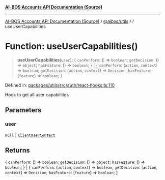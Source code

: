 [**AI-BOS Accounts API Documentation (Source)**](../../../README.md)

***

[AI-BOS Accounts API Documentation (Source)](../../../README.md) / [@aibos/utils](../README.md) / [](../README.md) / useUserCapabilities

# Function: useUserCapabilities()

> **useUserCapabilities**(`user`): \{ `canPerform`: () => `boolean`; `getDecision`: () => `object`; `hasFeature`: () => `boolean`; \} \| \{ `canPerform`: (`action`, `context`) => `boolean`; `getDecision`: (`action`, `context`) => `Decision`; `hasFeature`: (`feature`) => `boolean`; \}

Defined in: [packages/utils/src/auth/react-hooks.ts:110](https://github.com/pohlai88/accounts/blob/48103fb36d28b2b9bfb33472b6de2f719773cde9/packages/utils/src/auth/react-hooks.ts#L110)

Hook to get all user capabilities

## Parameters

### user

`null` | [`ClientUserContext`](../interfaces/ClientUserContext.md)

## Returns

\{ `canPerform`: () => `boolean`; `getDecision`: () => `object`; `hasFeature`: () => `boolean`; \} \| \{ `canPerform`: (`action`, `context`) => `boolean`; `getDecision`: (`action`, `context`) => `Decision`; `hasFeature`: (`feature`) => `boolean`; \}
